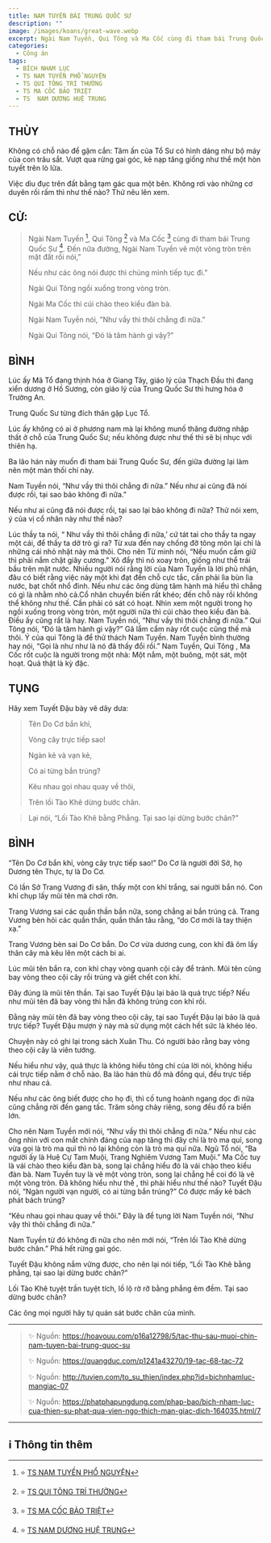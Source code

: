 ```yaml
---
title: NAM TUYỀN BÁI TRUNG QUỐC SƯ
description: ""
image: /images/koans/great-wave.webp
excerpt: Ngài Nam Tuyền, Qui Tông và Ma Cốc cùng đi tham bái Trung Quốc Sư...
categories:
  - Công án
tags:
  - BÍCH NHAM LỤC
  - TS NAM TUYỀN PHỔ NGUYỆN
  - TS QUI TÔNG TRÍ THƯỜNG
  - TS MA CỐC BẢO TRIỆT
  - TS  NAM DƯƠNG HUỆ TRUNG
---
```


## THÙY

Không có chỗ nào để gậm cắn: Tâm ấn của Tổ Sư có hình dáng như bộ máy của con trâu sắt. Vượt qua rừng gai góc, kẻ nạp tăng giống như thể một hòn tuyết trên lò lửa.

Việc dìu đục trên đất bằng tạm gác qua một bên. Không rơi vào những cơ duyên rối rấm thì như thế nào? Thử nêu lên xem.

## CỬ:

> Ngài Nam Tuyền [^1], Qui Tông [^2] và Ma Cốc [^3] cùng đi tham bái Trung Quốc Sư [^4]. Đến nữa đường, Ngài Nam Tuyền vẽ một vòng tròn trên mặt đất rồi nói,”
>
> Nếu như các ông nói được thì chúng mình tiếp tục đi.”
>
> Ngài Qui Tông ngồi xuống trong vòng tròn.
>
> Ngài Ma Cốc thì cúi chào theo kiểu đàn bà.
>
> Ngài Nam Tuyền nói, ”Như vầy thì thôi chẳng đi nữa.”
>
> Ngài Qui Tông nói, “Đó là tâm hành gì vậy?”

## BÌNH

Lúc ấy Mã Tổ đang thịnh hóa ở Giang Tây, giáo lý của Thạch Đầu thì đang xiển dương ở Hồ Sương, còn giáo lý của Trung Quốc Sư thì hưng hóa ở Trường An.

Trung Quốc Sư từng đích thân gặp Lục Tổ.

Lúc ấy không có ai ở phương nam mà lại không munố thăng đường nhập thất ở chỗ của Trung Quốc Sư; nếu không được như thế thì sẽ bị nhục với thiên hạ.

Ba lão hán này muốn đi tham bái Trung Quốc Sư, đến giữa đường lại làm nên một màn thối chí này.

Nam Tuyền nói, “Như vầy thì thôi chẳng đi nữa.” Nếu như ai cũng đã nói được rồi, tại sao bảo không đi nữa.”

Nếu như ai cũng đã nói được rồi, tại sao lại bảo không đi nữa? Thử nói xem, ý của vị cổ nhân này như thế nào?

Lúc thầy ta nói, “ Như vầy thì thôi chẳng đi nữa,’ cứ tát tai cho thầy ta ngay một cái, để thầy ta dở trò gì ra? Từ xưa đến nay chống đỡ tông môn lại chỉ là những cái nhỏ nhặt này mà thôi. Cho nên Từ minh nói, “Nếu muốn cầm giữ thì phải nắm chặt giây cương.” Xô đẩy thì nó xoay tròn, giống như thể trái bầu trên mặt nước. Nhiều người nói rằng lời của Nam Tuyền là lời phủ nhận, đâu có biết rằng việc này một khi đạt đến chỗ cực tắc, cần phải lìa bùn lìa nước, bạt chốt nhổ đinh. Nếu như các ông dùng tâm hành mà hiểu thì chẳng có gì là nhằm nhò cả.Cổ nhân chuyển biến rất khéo; đến chỗ này rồi không thể không như thế. Cần phải có sát có hoạt. Nhìn xem một người trong họ ngồi xuống trong vòng tròn, một người nữa thì cúi chào theo kiểu đàn bà. Điều ấy cũng rất là hay. Nam Tuyền nói, “Như vầy thì thôi chẳng đi nữa.” Qui Tông nói, “Đó là tâm hành gì vậy?” Gã lẩm cẩm này rốt cuộc cũng thế mà thôi. Ý của qui Tông là để thử thách Nam Tuyền. Nam Tuyền bình thường hay nói, “Gọi là như như là nó đã thấy đổi rồi.” Nam Tuyền, Qui Tông , Ma Cốc rốt cuộc là người trong một nhà: Một nắm, một buông, một sát, một hoạt. Quả thật là kỳ đặc.

## TỤNG

Hãy xem Tuyết Đậu bày vẽ dây dưa:

> Tên Do Cơ bắn khỉ,
>
> Vòng cây trực tiếp sao!
>
> Ngàn kẻ và vạn kẻ,
>
> Có ai từng bắn trúng?
>
> Kêu nhau gọi nhau quay về thôi,
>
> Trên lối Tào Khê dừng bước chân.

> Lại nói, “Lối Tào Khê bằng Phẳng. Tại sao lại dừng bước chân?”

## BÌNH

“Tên Do Cơ bắn khỉ, vòng cây trực tiếp sao!” Do Cơ là người đời Sở, họ Dương tên Thực, tự là Do Cơ.

Có lần Sở Trang Vương đi săn, thấy một con khỉ trắng, sai người bắn nó. Con khỉ chụp lấy mũi tên mà chơi rỡn.

Trang Vương sai các quần thần bắn nữa, song chẳng ai bắn trúng cả. Trang Vương bèn hỏi các quần thần, quần thần tâu rằng, “do Cơ mới là tay thiện xạ.”

Trang Vương bèn sai Do Cơ bắn. Do Cơ vừa dương cung, con khỉ đã ôm lấy thân cây mà kêu lên một cách bi ai.

Lúc mũi tên bắn ra, con khỉ chạy vòng quanh cội cây để tránh. Mũi tên cũng bay vòng theo cội cây rồi trúng và giết chết con khỉ.

Đây đúng là mũi tên thần. Tại sao Tuyết Đậu lại bảo là quá trực tiếp? Nếu như mũi tên đã bay vòng thì hẳn đã không trúng con khỉ rồi.

Đằng này mũi tên đã bay vòng theo cội cây, tại sao Tuyết Đậu lại bảo là quá trực tiếp? Tuyết Đậu mượn ý này mà sử dụng một cách hết sức là khéo léo.

Chuyện này có ghi lại trong sách Xuân Thu. Có người bảo rằng bay vòng theo cội cây là viên tướng.

Nếu hiểu như vậy, quả thực là không hiểu tông chỉ của lời nói, không hiểu cái trực tiếp nằm ở chỗ nào. Ba lão hán thù đồ mà đồng qui, đều trực tiếp như nhau cả.

Nếu như các ông biết được cho họ đi, thì cố tung hoành ngang dọc đi nữa cũng chẳng rời đến gang tấc. Trăm sông chảy riêng, song đều đổ ra biển lớn.

Cho nên Nam Tuyền mới nói, “Như vầy thì thôi chẳng đi nữa.” Nếu như các ông nhìn với con mắt chính đáng của nạp tăng thì đây chỉ là trò ma quỉ, song vừa gọi là trò ma quỉ thì nó lại không còn là trò ma quỉ nữa. Ngũ Tổ nói, “Ba người ấy là Huệ Cự Tam Muội, Trang Nghiêm Vương Tam Muội.” Ma Cốc tuy là vái chào theo kiểu đàn bà, song lại chẳng hiểu đó là vái chào theo kiểu đàn bà. Nam Tuyền tuy là vẽ một vòng tròn, song lại chẳng hề coi đó là vẽ một vòng tròn. Đã không hiểu như thế , thì phải hiểu như thế nào? Tuyết Đậu nói, “Ngàn người vạn người, có ai từng bắn trúng?” Có được mấy kẻ bách phát bách trúng?

“Kêu nhau gọi nhau quay về thôi.” Đây là để tụng lời Nam Tuyền nói, “Như vậy thì thôi chẳng đi nữa.”

Nam Tuyền từ đó không đi nữa cho nên mới nói, “Trên lối Tào Khê dừng bước chân.” Phá hết rừng gai góc.

Tuyết Đậu không nắm vững được, cho nên lại nói tiếp, “Lối Tào Khê bằng phẳng, tại sao lại dừng bước chân?”

Lối Tào Khê tuyệt trần tuyệt tích, lồ lộ rờ rỡ bằng phẳng êm đềm. Tại sao dừng bước chân?

Các ông mọi người hãy tự quán sát bước chân của mình.

<hr class="blog-rule" />

> ✨ Nguồn: https://hoavouu.com/p16a12798/5/tac-thu-sau-muoi-chin-nam-tuyen-bai-trung-quoc-su
>
> ✨ Nguồn: https://quangduc.com/p1241a43270/19-tac-68-tac-72
>
> ✨ Nguồn: http://tuvien.com/to_su_thien/index.php?id=bichnhamluc-mangiac-07
>
> ✨ Nguồn: https://phatphapungdung.com/phap-bao/bich-nham-luc-cua-thien-su-phat-qua-vien-ngo-thich-man-giac-dich-164035.html/7

<hr class="blog-rule" />

## ℹ️ Thông tin thêm

[^1]: ⭐️ <a href="/masters/ts-nam-tuyen-pho-nguyen/" target="_blank">TS NAM TUYỀN PHỔ NGUYỆN</a>

[^2]: ⭐️ <a href="/masters/ts-qui-tong-tri-thuong/" target="_blank">TS QUI TÔNG TRÍ THƯỜNG</a>

[^3]: ⭐️ <a href="http://thuongchieu.net/index.php/phapthoai/suphu/4775-tsbaotriet" target="_blank">TS MA CỐC BẢO TRIỆT</a>

[^4]: ⭐️ <a href="http://thuongchieu.net/index.php/phapthoai/suphu/4669-tshuetrung" target="_blank">TS NAM DƯƠNG HUỆ TRUNG</a>
